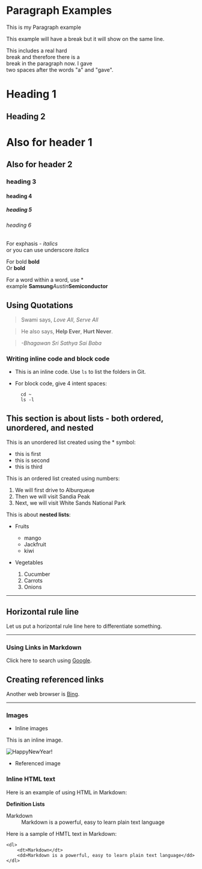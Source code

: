 # Paragraph Examples


This is my Paragraph example

This example will have a break but 
it will show on the same line. 

This includes a real hard  
break and therefore there is a  
break in the paragraph now. I gave  
two spaces after the words "a" and "gave".

Heading 1
=========

Heading 2
----------

# Also for header 1

## Also for header 2

### heading 3

#### heading 4

##### heading 5

###### heading 6

For exphasis - *italics*  
or you can use underscore _italics_

For bold __bold__  
Or **bold** 

For a word within a word, use *  
example **Samsung***Austin***Semiconductor**

## Using Quotations 

> Swami says, *Love All*, *Serve All*

> He also says, **Help Ever**, **Hurt Never**.

> *-Bhagawan Sri Sathya Sai Baba*

### Writing inline code and block code

* This is an inline code. Use `ls` to list the folders in Git.  
* For block code, give 4 intent spaces: 

        cd ~ 
        ls -l   

## This section is about lists - both ordered, unordered, and nested

This is an unordered list created using the * symbol:
* this is first 
* this is second
* this is third

This is an ordered list created using numbers:

1. We will first drive to Alburqueue
1. Then we will visit Sandia Peak
1. Next, we will visit White Sands National Park

This is about **nested lists**:

* Fruits

    * mango
    * Jackfruit
    * kiwi  


* Vegetables

    1. Cucumber
    2. Carrots
    3. Onions

***
## Horizontal rule line

Let us put a horizontal rule line here to differentiate something.

***

### Using Links in Markdown

Click here to search using [Google](http://google.com "Google Search").

## Creating referenced links

Another web browser is [Bing][msb].


****
[msb]: http://bing.com "Bing Search Engine"

### Images

* Inline images

This is an inline image.

![HappyNewYear!](https://pyxis.nymag.com/v1/imgs/5ce/dc1/2fcfafd474f2d6bdfde96240b8f190698d-GettyImages-1324516553.rsquare.w700.jpg)

* Referenced image



### Inline HTML text

Here is an example of using HTML in Markdown:

**Definition Lists**

<dl>
<dt>Markdown</dt>
<dd>Markdown is a powerful, easy to learn plain text language</dd>
</dl>

Here is a sample of HMTL text in Markdown:

    <dl>
        <dt>Markdown</dt>
        <dd>Markdown is a powerful, easy to learn plain text language</dd>
    </dl>


